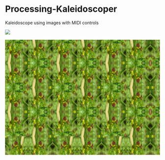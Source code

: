 # Processing-Kaleidoscoper
Kaleidoscope using images with MIDI controls


[![](gif.gif)](https://youtu.be/az6SZkdmsAw)

![](images/ss1.png)
